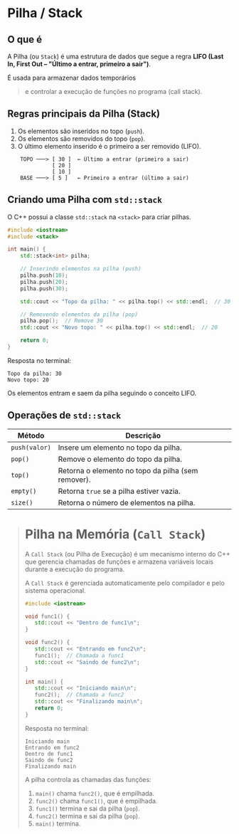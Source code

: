 # Pilha / Stack
## O que é
A Pilha (ou `Stack`) é uma estrutura de dados que segue a regra **LIFO (Last In, First Out – "Último a entrar, primeiro a sair")**.

É usada para armazenar dados temporários 
>e controlar a execução de funções no programa (call stack).

## Regras principais da Pilha (Stack)

1. Os elementos são inseridos no topo (`push`).
2. Os elementos são removidos do topo (`pop`).
3. O último elemento inserido é o primeiro a ser removido (LIFO).
```
    TOPO ───> [ 30 ]  ← Último a entrar (primeiro a sair)
              [ 20 ]
              [ 10 ]
    BASE ───> [ 5 ]   ← Primeiro a entrar (último a sair)
```
## Criando uma Pilha com `std::stack`
O C++ possui a classe `std::stack` na `<stack>` para criar pilhas.
```cpp
#include <iostream>
#include <stack>

int main() {
    std::stack<int> pilha;

    // Inserindo elementos na pilha (push)
    pilha.push(10);
    pilha.push(20);
    pilha.push(30);

    std::cout << "Topo da pilha: " << pilha.top() << std::endl;  // 30

    // Removendo elementos da pilha (pop)
    pilha.pop();  // Remove 30
    std::cout << "Novo topo: " << pilha.top() << std::endl;  // 20

    return 0;
}
```
Resposta no terminal:
```
Topo da pilha: 30
Novo topo: 20
```
Os elementos entram e saem da pilha seguindo o conceito LIFO.
## Operações de `std::stack`
| **Método**       | **Descrição**                                      |
|-----------------|--------------------------------------------------|
| `push(valor)`   | Insere um elemento no topo da pilha.              |
| `pop()`        | Remove o elemento do topo da pilha.               |
| `top()`        | Retorna o elemento no topo da pilha (sem remover). |
| `empty()`      | Retorna `true` se a pilha estiver vazia.           |
| `size()`       | Retorna o número de elementos na pilha.            |

># Pilha na Memória (`Call Stack`)
>A `Call Stack` (ou Pilha de Execução) é um mecanismo interno do C++ que gerencia chamadas de funções e armazena variáveis locais durante a execução do programa.
>
>A `Call Stack` é gerenciada automaticamente pelo compilador e pelo sistema operacional.
>```cpp
>#include <iostream>
>
>void func1() {
>    std::cout << "Dentro de func1\n";
>}
>
>void func2() {
>    std::cout << "Entrando em func2\n";
>    func1();  // Chamada a func1
>    std::cout << "Saindo de func2\n";
>}
>
>int main() {
>    std::cout << "Iniciando main\n";
>    func2();  // Chamada a func2
>    std::cout << "Finalizando main\n";
>    return 0;
>}
>```
>Resposta no terminal:
>```
>Iniciando main
>Entrando em func2
>Dentro de func1
>Saindo de func2
>Finalizando main
>```
>A pilha controla as chamadas das funções:
>
>1. `main()` chama `func2()`, que é empilhada.
>2. `func2()` chama `func1()`, que é empilhada.
>3. `func1()` termina e sai da pilha (`pop`).
>4. `func2()` termina e sai da pilha (`pop`).
>5. `main()` termina.